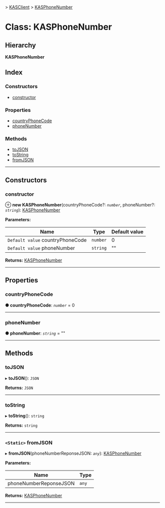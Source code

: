 [](../README.md) > [KASClient](../modules/kasclient.md) > [KASPhoneNumber](../classes/kasclient.kasphonenumber.md)

# Class: KASPhoneNumber

## Hierarchy

**KASPhoneNumber**

## Index

### Constructors

* [constructor](kasclient.kasphonenumber.md#constructor)


### Properties

* [countryPhoneCode](kasclient.kasphonenumber.md#countryphonecode)
* [phoneNumber](kasclient.kasphonenumber.md#phonenumber)


### Methods

* [toJSON](kasclient.kasphonenumber.md#tojson)
* [toString](kasclient.kasphonenumber.md#tostring)
* [fromJSON](kasclient.kasphonenumber.md#fromjson)




---

## Constructors

<a id="constructor"></a>

###  constructor

⊕ **new KASPhoneNumber**(countryPhoneCode?: *`number`*, phoneNumber?: *`string`*): [KASPhoneNumber](kasclient.kasphonenumber.md)

**Parameters:**

| Name | Type | Default value |
| ------ | ------ | ------ |
| `Default value` countryPhoneCode | `number` | 0 |
| `Default value` phoneNumber | `string` | &quot;&quot; |

**Returns:** [KASPhoneNumber](kasclient.kasphonenumber.md)

___





## Properties

<a id="countryphonecode"></a>

###  countryPhoneCode

**● countryPhoneCode**: *`number`* = 0

___




<a id="phonenumber"></a>

###  phoneNumber

**● phoneNumber**: *`string`* = ""

___





## Methods

<a id="tojson"></a>

###  toJSON

▸ **toJSON**(): `JSON`

**Returns:** `JSON`

___




<a id="tostring"></a>

###  toString

▸ **toString**(): `string`

**Returns:** `string`

___




<a id="fromjson"></a>

### `<Static>` fromJSON

▸ **fromJSON**(phoneNumberReponseJSON: *`any`*): [KASPhoneNumber](kasclient.kasphonenumber.md)

**Parameters:**

| Name | Type |
| ------ | ------ |
| phoneNumberReponseJSON | `any` |

**Returns:** [KASPhoneNumber](kasclient.kasphonenumber.md)

___





